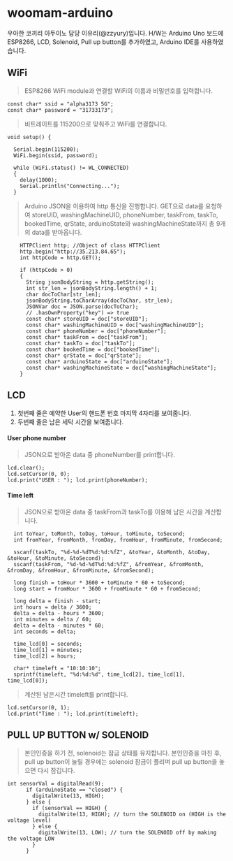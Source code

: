 # woomam-arduino



우아한 코끼리 아두이노 담당 이유리(@zzyury)입니다.
H/W는 Arduino Uno 보드에 ESP8266, LCD, Solenoid, Pull up button를 추가하였고, Arduino IDE를 사용하였습니다.



## WiFi

> ESP8266 WiFi module과 연결할 WiFi의 이름과 비밀번호를 입력합니다. 

```
const char* ssid = "alpha3173 5G";
const char* password = "31733173";
```

>  비트레이트를 115200으로 맞춰주고 WiFi를 연결합니다.

```
void setup() {

  Serial.begin(115200);
  WiFi.begin(ssid, password);

  while (WiFi.status() != WL_CONNECTED)
  {
    delay(1000);
    Serial.println("Connecting...");
  }
```

> Arduino JSON을 이용하여 http 통신을 진행합니다. GET으로 data를 요청하여 storeUID, washingMachineUID, phoneNumber, taskFrom, taskTo, bookedTime, qrState, arduinoState와 washingMachineState까지 총 9개의 data를 받아옵니다.

```
    HTTPClient http; //Object of class HTTPClient
    http.begin("http://35.213.84.65");
    int httpCode = http.GET();

    if (httpCode > 0)
    {
      String jsonBodyString = http.getString();
      int str_len = jsonBodyString.length() + 1;
      char docToChar[str_len];
      jsonBodyString.toCharArray(docToChar, str_len);
      JSONVar doc = JSON.parse(docToChar);
      // .hasOwnProperty("key") => true 
      const char* storeUID = doc["storeUID"];
      const char* washingMachineUID = doc["washingMachineUID"];
      const char* phoneNumber = doc["phoneNumber"];
      const char* taskFrom = doc["taskFrom"];
      const char* taskTo = doc["taskTo"];
      const char* bookedTime = doc["bookedTime"];
      const char* qrState = doc["qrState"];
      const char* arduinoState = doc["arduinoState"];
      const char* washingMachineState = doc[“washingMachineState"];
    }
```


## LCD
1. 첫번째 줄은 예약한 User의 핸드폰 번호 마지막 4자리를 보여줍니다.
2. 두번째 줄은 남은 세탁 시간을 보여줍니다.


#### User phone number
> JSON으로 받아온 data 중 phoneNumber를 print합니다.

```
lcd.clear();
lcd.setCursor(0, 0);
lcd.print("USER : "); lcd.print(phoneNumber);
```


#### Time left 

> JSON으로 받아온 data 중 taskFrom과 taskTo를 이용해 남은 시간을 계산합니다.

```
  int toYear, toMonth, toDay, toHour, toMinute, toSecond;
  int fromYear, fromMonth, fromDay, fromHour, fromMinute, fromSecond;

  sscanf(taskTo, "%d-%d-%dT%d:%d:%fZ", &toYear, &toMonth, &toDay, &toHour, &toMinute, &toSecond);
  sscanf(taskFrom, "%d-%d-%dT%d:%d:%fZ", &fromYear, &fromMonth, &fromDay, &fromHour, &fromMinute, &fromSecond);

  long finish = toHour * 3600 + toMinute * 60 + toSecond;
  long start = fromHour * 3600 + fromMinute * 60 + fromSecond;

  long delta = finish - start;
  int hours = delta / 3600;
  delta = delta - hours * 3600;
  int minutes = delta / 60;
  delta = delta - minutes * 60;
  int seconds = delta;
    
  time_lcd[0] = seconds;
  time_lcd[1] = minutes;
  time_lcd[2] = hours;
      
  char* timeleft = "10:10:10";
  sprintf(timeleft, "%d:%d:%d", time_lcd[2], time_lcd[1], time_lcd[0]);
```

> 계산된 남은시간 timeleft를 print합니다.

```
lcd.setCursor(0, 1);
lcd.print("Time : "); lcd.print(timeleft);
```

## PULL UP BUTTON w/ SOLENOID

> 본인인증을 하기 전, solenoid는 잠금 상태를 유지합니다.
본인인증을 마친 후, pull up button이 눌릴 경우에는 solenoid 잠금이 풀리며 pull up button을 놓으면 다시 잠깁니다.

```
int sensorVal = digitalRead(9);
      if (arduinoState == "closed") {
        digitalWrite(13, HIGH);
      } else {
        if (sensorVal == HIGH) {
          digitalWrite(13, HIGH); // turn the SOLENOID on (HIGH is the voltage level)
        } else {
          digitalWrite(13, LOW); // turn the SOLENOID off by making the voltage LOW
        }
      }
```

